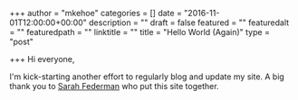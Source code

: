 +++
author = "mkehoe"
categories = []
date = "2016-11-01T12:00:00+00:00"
description = ""
draft = false
featured = ""
featuredalt = ""
featuredpath = ""
linktitle = ""
title = "Hello World (Again)"
type = "post"

+++
Hi everyone,

I'm kick-starting another effort to regularly blog and update my site. A big thank you to [Sarah Federman](https://www.linkedin.com/in/sarahfederman) who put this site together. 